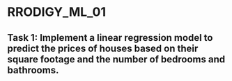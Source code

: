 # RRODIGY_ML_01

## Task 1: Implement a linear regression model to predict the prices of houses based on their square footage and the number of bedrooms and bathrooms.
